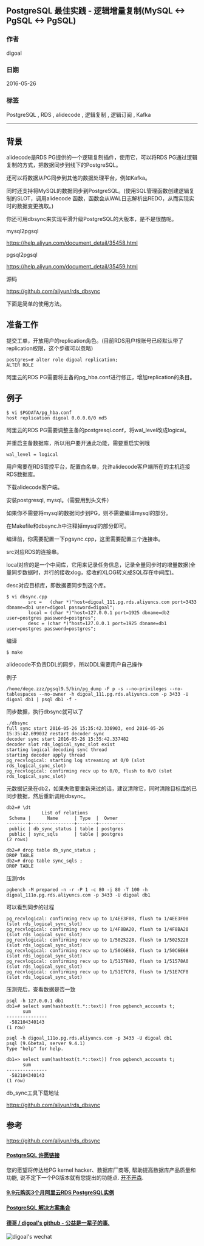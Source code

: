 ## PostgreSQL 最佳实践 - 逻辑增量复制(MySQL <-> PgSQL <-> PgSQL)  
                         
### 作者        
digoal        
        
### 日期         
2016-05-26    
          
### 标签        
PostgreSQL , RDS , alidecode , 逻辑复制 , 逻辑订阅 , Kafka    
                    
----                    
                     
## 背景     
alidecode是RDS PG提供的一个逻辑复制插件，使用它，可以将RDS PG通过逻辑复制的方式，把数据同步到线下的PostgreSQL。  
  
还可以将数据从PG同步到其他的数据处理平台，例如Kafka。  
  
同时还支持将MySQL的数据同步到PostgreSQL。(使用SQL管理函数创建逻辑复制的SLOT，调用alidecode 函数，函数会从WAL日志解析出REDO，从而实现实时的数据变更拽取。)  
  
你还可用dbsync来实现平滑升级PostgreSQL的大版本，是不是很酷呢。  
  
mysql2pgsql  
  
https://help.aliyun.com/document_detail/35458.html  
  
pgsql2pgsql  
  
https://help.aliyun.com/document_detail/35459.html  
  
源码  
  
https://github.com/aliyun/rds_dbsync  
  
下面是简单的使用方法。  
  
## 准备工作  
提交工单，开放用户的replication角色。(目前RDS用户根账号已经默认带了replication权限，这个步骤可以忽略)  
  
```  
postgres=# alter role digoal replication;  
ALTER ROLE  
```  
  
阿里云的RDS PG需要将主备的pg_hba.conf进行修正，增加replication的条目。  
  
  
## 例子  
  
```  
$ vi $PGDATA/pg_hba.conf  
host replication digoal 0.0.0.0/0 md5  
```  
  
阿里云的RDS PG需要调整主备的postgresql.conf，将wal_level改成logical。  
  
并重启主备数据库，所以用户要开通此功能，需要重启实例哦  
  
```  
wal_level = logical  
```  
  
用户需要在RDS管控平台，配置白名单，允许alidecode客户端所在的主机连接RDS数据库。  
  
  
下载alidecode客户端。  
  
安装postgresql, mysql。（需要用到头文件）  
  
如果你不需要将mysql的数据同步到PG，则不需要编译mysql的部分。  
  
在Makefile和dbsync.h中注释掉mysql的部分即可。  
  
编译前，你需要配置一下pgsync.cpp，这里需要配置三个连接串。  
  
src对应RDS的连接串。  
  
local对应的是一个中间库，它用来记录任务信息，记录全量同步时的增量数据(全量同步数据时，并行的接收xlog，接收的XLOG转义成SQL存在中间库)。  
  
desc对应目标库，即数据要同步到这个库。  
  
```  
$ vi dbsync.cpp   
        src =   (char *)"host=digoal_111.pg.rds.aliyuncs.com port=3433 dbname=db1 user=digoal password=digoal";  
        local = (char *)"host=127.0.0.1 port=1925 dbname=db2 user=postgres password=postgres";  
        desc = (char *)"host=127.0.0.1 port=1925 dbname=db1 user=postgres password=postgres";  
```  
  
编译  
  
```  
$ make  
```  
  
alidecode不负责DDL的同步，所以DDL需要用户自己操作  
  
例子  
  
```  
/home/dege.zzz/pgsql9.5/bin/pg_dump -F p -s --no-privileges --no-tablespaces --no-owner -h digoal_111.pg.rds.aliyuncs.com -p 3433 -U digoal db1 | psql db1 -f -  
```  
  
同步数据，执行dbsync就可以了  
  
```  
./dbsync   
full sync start 2016-05-26 15:35:42.336903, end 2016-05-26 15:35:42.699032 restart decoder sync  
decoder sync start 2016-05-26 15:35:42.337482  
decoder slot rds_logical_sync_slot exist  
starting logical decoding sync thread  
starting decoder apply thread  
pg_recvlogical: starting log streaming at 0/0 (slot rds_logical_sync_slot)  
pg_recvlogical: confirming recv up to 0/0, flush to 0/0 (slot rds_logical_sync_slot)  
```  
  
元数据记录在db2，如果失败要重新来过的话，建议清除它，同时清除目标库的已同步数据，然后重新调用dbsync。  
  
```  
db2=# \dt  
             List of relations  
 Schema |      Name      | Type  |  Owner     
--------+----------------+-------+----------  
 public | db_sync_status | table | postgres  
 public | sync_sqls      | table | postgres  
(2 rows)  
  
db2=# drop table db_sync_status ;  
DROP TABLE  
db2=# drop table sync_sqls ;  
DROP TABLE  
```  
  
压测rds  
  
```  
pgbench -M prepared -n -r -P 1 -c 80 -j 80 -T 100 -h digoal_111o.pg.rds.aliyuncs.com -p 3433 -U digoal db1  
```  
  
可以看到同步的过程  
  
```  
pg_recvlogical: confirming recv up to 1/4EE3F08, flush to 1/4EE3F08 (slot rds_logical_sync_slot)  
pg_recvlogical: confirming recv up to 1/4F8BA20, flush to 1/4F8BA20 (slot rds_logical_sync_slot)  
pg_recvlogical: confirming recv up to 1/5025228, flush to 1/5025228 (slot rds_logical_sync_slot)  
pg_recvlogical: confirming recv up to 1/50C6E68, flush to 1/50C6E68 (slot rds_logical_sync_slot)  
pg_recvlogical: confirming recv up to 1/51578A0, flush to 1/51578A0 (slot rds_logical_sync_slot)  
pg_recvlogical: confirming recv up to 1/51E7CF8, flush to 1/51E7CF8 (slot rds_logical_sync_slot)  
```  
  
压测完后，查看数据是否一致  
  
```  
psql -h 127.0.0.1 db1  
db1=# select sum(hashtext(t.*::text)) from pgbench_accounts t;  
      sum        
---------------  
 -582104340143  
(1 row)  
  
psql -h digoal_111o.pg.rds.aliyuncs.com -p 3433 -U digoal db1  
psql (9.6beta1, server 9.4.1)  
Type "help" for help.  
  
db1=> select sum(hashtext(t.*::text)) from pgbench_accounts t;  
      sum        
---------------  
 -582104340143  
(1 row)  
```  
  
db_sync工具下载地址  
  
https://github.com/aliyun/rds_dbsync  
  
## 参考  
  
https://github.com/aliyun/rds_dbsync  
  
  
  
  
  
  
  
  
  
  
  
  
  
  
  
  
  
  
  
  
  
  
  
  
  
  
  
  
  
  
  
  
  
  
  
  
  
  
  
  
  
  
  
  
  
  
  
  
  
  
  
  
  
  
  
  
  
  
  
  
  
  
  
#### [PostgreSQL 许愿链接](https://github.com/digoal/blog/issues/76 "269ac3d1c492e938c0191101c7238216")
您的愿望将传达给PG kernel hacker、数据库厂商等, 帮助提高数据库产品质量和功能, 说不定下一个PG版本就有您提出的功能点. [开不开森](https://github.com/digoal/blog/issues/76 "269ac3d1c492e938c0191101c7238216").  
  
  
#### [9.9元购买3个月阿里云RDS PostgreSQL实例](https://www.aliyun.com/database/postgresqlactivity "57258f76c37864c6e6d23383d05714ea")
  
  
#### [PostgreSQL 解决方案集合](https://yq.aliyun.com/topic/118 "40cff096e9ed7122c512b35d8561d9c8")
  
  
#### [德哥 / digoal's github - 公益是一辈子的事.](https://github.com/digoal/blog/blob/master/README.md "22709685feb7cab07d30f30387f0a9ae")
  
  
![digoal's wechat](../pic/digoal_weixin.jpg "f7ad92eeba24523fd47a6e1a0e691b59")
  
